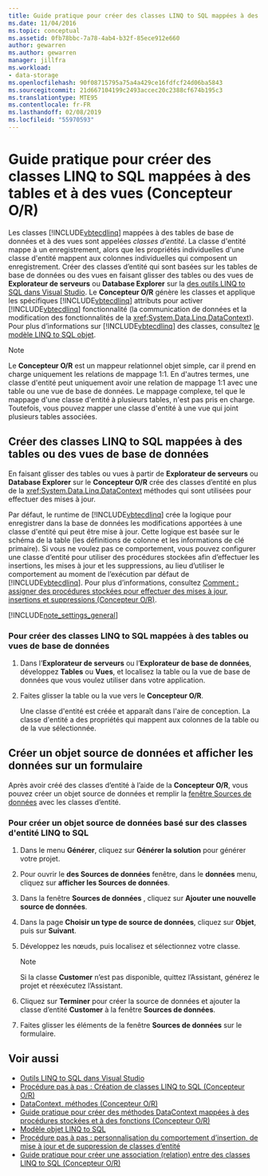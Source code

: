 ```yaml
---
title: Guide pratique pour créer des classes LINQ to SQL mappées à des tables et à des vues (Concepteur O/R)
ms.date: 11/04/2016
ms.topic: conceptual
ms.assetid: 0fb78bbc-7a78-4ab4-b32f-85ece912e660
author: gewarren
ms.author: gewarren
manager: jillfra
ms.workload:
- data-storage
ms.openlocfilehash: 90f08715795a75a4a429ce16fdfcf24d06ba5843
ms.sourcegitcommit: 21d667104199c2493accec20c2388cf674b195c3
ms.translationtype: MTE95
ms.contentlocale: fr-FR
ms.lasthandoff: 02/08/2019
ms.locfileid: "55970593"
---
```

# <a name="how-to-create-linq-to-sql-classes-mapped-to-tables-and-views-or-designer"></a>Guide pratique pour créer des classes LINQ to SQL mappées à des tables et à des vues (Concepteur O/R)

Les classes [!INCLUDE[vbtecdlinq](../data-tools/includes/vbtecdlinq_md.md)] mappées à des tables de base de données et à des vues sont appelées *classes d’entité*. La classe d'entité mappe à un enregistrement, alors que les propriétés individuelles d'une classe d'entité mappent aux colonnes individuelles qui composent un enregistrement. Créer des classes d’entité qui sont basées sur les tables de base de données ou des vues en faisant glisser des tables ou des vues de **Explorateur de serveurs** ou **Database Explorer** sur la [des outils LINQ to SQL dans Visual Studio](../data-tools/linq-to-sql-tools-in-visual-studio2.md). Le **Concepteur O/R** génère les classes et applique les spécifiques [!INCLUDE[vbtecdlinq](../data-tools/includes/vbtecdlinq_md.md)] attributs pour activer [!INCLUDE[vbtecdlinq](../data-tools/includes/vbtecdlinq_md.md)] fonctionnalité (la communication de données et la modification des fonctionnalités de la <xref:System.Data.Linq.DataContext>). Pour plus d’informations sur [!INCLUDE[vbtecdlinq](../data-tools/includes/vbtecdlinq_md.md)] des classes, consultez [le modèle LINQ to SQL objet](/dotnet/framework/data/adonet/sql/linq/the-linq-to-sql-object-model).

> [!NOTE]
> Le **Concepteur O/R** est un mappeur relationnel objet simple, car il prend en charge uniquement les relations de mappage 1:1. En d'autres termes, une classe d'entité peut uniquement avoir une relation de mappage 1:1 avec une table ou une vue de base de données. Le mappage complexe, tel que le mappage d'une classe d'entité à plusieurs tables, n'est pas pris en charge. Toutefois, vous pouvez mapper une classe d'entité à une vue qui joint plusieurs tables associées.

## <a name="create-linq-to-sql-classes-that-are-mapped-to-database-tables-or-views"></a>Créer des classes LINQ to SQL mappées à des tables ou des vues de base de données

En faisant glisser des tables ou vues à partir de **Explorateur de serveurs** ou **Database Explorer** sur le **Concepteur O/R** crée des classes d’entité en plus de la <xref:System.Data.Linq.DataContext> méthodes qui sont utilisées pour effectuer des mises à jour.

Par défaut, le runtime de [!INCLUDE[vbtecdlinq](../data-tools/includes/vbtecdlinq_md.md)] crée la logique pour enregistrer dans la base de données les modifications apportées à une classe d'entité qui peut être mise à jour. Cette logique est basée sur le schéma de la table (les définitions de colonne et les informations de clé primaire). Si vous ne voulez pas ce comportement, vous pouvez configurer une classe d’entité pour utiliser des procédures stockées afin d’effectuer les insertions, les mises à jour et les suppressions, au lieu d’utiliser le comportement au moment de l’exécution par défaut de [!INCLUDE[vbtecdlinq](../data-tools/includes/vbtecdlinq_md.md)]. Pour plus d’informations, consultez [Comment : assigner des procédures stockées pour effectuer des mises à jour, insertions et suppressions (Concepteur O/R)](../data-tools/how-to-assign-stored-procedures-to-perform-updates-inserts-and-deletes-o-r-designer.md).

[!INCLUDE[note_settings_general](../data-tools/includes/note_settings_general_md.md)]

### <a name="to-create-linq-to-sql-classes-that-are-mapped-to-database-tables-or-views"></a>Pour créer des classes LINQ to SQL mappées à des tables ou vues de base de données

1.  Dans l’**Explorateur de serveurs** ou l’**Explorateur de base de données**, développez **Tables** ou **Vues**, et localisez la table ou la vue de base de données que vous voulez utiliser dans votre application.

2.  Faites glisser la table ou la vue vers le **Concepteur O/R**.

     Une classe d'entité est créée et apparaît dans l'aire de conception. La classe d'entité a des propriétés qui mappent aux colonnes de la table ou de la vue sélectionnée.

## <a name="create-an-object-data-source-and-display-the-data-on-a-form"></a>Créer un objet source de données et afficher les données sur un formulaire

Après avoir créé des classes d’entité à l’aide de la **Concepteur O/R**, vous pouvez créer un objet source de données et remplir la [fenêtre Sources de données](add-new-data-sources.md#data-sources-window) avec les classes d’entité.

### <a name="to-create-an-object-data-source-based-on-linq-to-sql-entity-classes"></a>Pour créer un objet source de données basé sur des classes d'entité LINQ to SQL

1.  Dans le menu **Générer**, cliquez sur **Générer la solution** pour générer votre projet.

2.  Pour ouvrir le **des Sources de données** fenêtre, dans le **données** menu, cliquez sur **afficher les Sources de données**.

3.  Dans la fenêtre **Sources de données** , cliquez sur **Ajouter une nouvelle source de données**.

4.  Dans la page **Choisir un type de source de données**, cliquez sur **Objet**, puis sur **Suivant**.

5.  Développez les nœuds, puis localisez et sélectionnez votre classe.

    > [!NOTE]
    > Si la classe **Customer** n’est pas disponible, quittez l’Assistant, générez le projet et réexécutez l’Assistant.

6.  Cliquez sur **Terminer** pour créer la source de données et ajouter la classe d’entité **Customer** à la fenêtre **Sources de données**.

7.  Faites glisser les éléments de la fenêtre **Sources de données** sur le formulaire.

## <a name="see-also"></a>Voir aussi

- [Outils LINQ to SQL dans Visual Studio](../data-tools/linq-to-sql-tools-in-visual-studio2.md)
- [Procédure pas à pas : Création de classes LINQ to SQL (Concepteur O/R)](how-to-create-linq-to-sql-classes-mapped-to-tables-and-views-o-r-designer.md)
- [DataContext, méthodes (Concepteur O/R)](../data-tools/datacontext-methods-o-r-designer.md)
- [Guide pratique pour créer des méthodes DataContext mappées à des procédures stockées et à des fonctions (Concepteur O/R)](../data-tools/how-to-create-datacontext-methods-mapped-to-stored-procedures-and-functions-o-r-designer.md)
- [Modèle objet LINQ to SQL](/dotnet/framework/data/adonet/sql/linq/the-linq-to-sql-object-model)
- [Procédure pas à pas : personnalisation du comportement d’insertion, de mise à jour et de suppression de classes d’entité](../data-tools/walkthrough-customizing-the-insert-update-and-delete-behavior-of-entity-classes.md)
- [Guide pratique pour créer une association (relation) entre des classes LINQ to SQL (Concepteur O/R)](../data-tools/how-to-create-an-association-relationship-between-linq-to-sql-classes-o-r-designer.md)